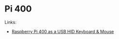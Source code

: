 # Pi 400

Links:

- [Raspberry Pi 400 as a USB HID Keyboard & Mouse](https://github.com/Gadgetoid/pi400kb)
